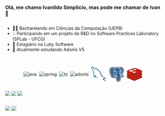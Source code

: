 ### Olá, me chamo Ivanildo Simplício, mas pode me chamar de Ivan 👋

##
- 👨‍🎓 Bacharelando em Ciências da Computação (UEPB)
- 💡 Participando em um projeto de R&D no Software Practices Laboratory (SPLab - UFCG)
- 🚀 Estagiário na Luby Software
- 📖 Atualmente estudando Adonis V5

##
<div align="center" style="display: inline_block"><br>
  <img align="center" alt="java" height="55" width="55" src="https://cdn.jsdelivr.net/gh/devicons/devicon/icons/java/java-original-wordmark.svg">&nbsp
  <img align="center" alt="spring" height="50" width="50" src="https://cdn.jsdelivr.net/gh/devicons/devicon/icons/spring/spring-original-wordmark.svg">&nbsp
  <img align="center" alt="ts" height="40" width="40" src="https://cdn.jsdelivr.net/gh/devicons/devicon/icons/typescript/typescript-original.svg">&nbsp
  <img align="center" alt="adonis" height="60" width="60" src="https://cdn.jsdelivr.net/gh/devicons/devicon/icons/adonisjs/adonisjs-original-wordmark.svg">&nbsp
  <img align="center" alt="mysql" height="50" width="50" src="https://raw.githubusercontent.com/devicons/devicon/master/icons/mysql/mysql-original.svg">&nbsp
  <img align="center" alt="postgresql" height="50" width="50" src="https://raw.githubusercontent.com/devicons/devicon/master/icons/postgresql/postgresql-original.svg">&nbsp
  <img align="center" alt="redis" height="50" width="50" src="https://raw.githubusercontent.com/devicons/devicon/master/icons/redis/redis-original.svg">
</div>

##
<div align="center" style="display: inline">
  <a href="https://www.linkedin.com/in/ivanildo-simplício-46675a137/"><img src="https://img.shields.io/badge/LinkedIn-0077B5?style=for-the-badge&logo=linkedin&logoColor=white"/></a>
  <a href="mailto:ivansimplicio97@gmail.com"><img src="https://img.shields.io/badge/Gmail-D14836?style=for-the-badge&logo=gmail&logoColor=white"/></a>
  <a href="https://www.instagram.com/_ivansimplicio/"><img src="https://img.shields.io/badge/Instagram-E4405F?style=for-the-badge&logo=instagram&logoColor=white"/></a>
</div>

##
<div align="center" style="display: inline">
  <img height="170em" src="https://github-readme-stats.vercel.app/api/top-langs/?username=ivansimplicio&layout=compact&langs_count=6&theme=radical"/>
  <img height="170em" src="https://github-readme-stats.vercel.app/api?username=ivansimplicio&show_icons=true&theme=radical&include_all_commits=true&count_private=true"/>
</div>
